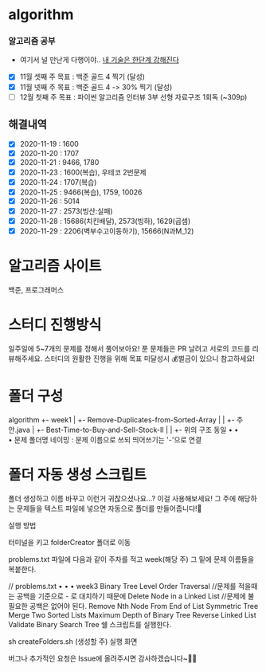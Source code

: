 # algorithm
### 알고리즘 공부 
- 여기서 널 만난게 다행이야.. [내 기술은 한단계 강해진다](https://post.naver.com/viewer/postView.nhn?volumeNo=10344655&memberNo=30453051)
- [x]  11월 셋째 주 목표 : 백준 골드 4 찍기 (달성)
- [x]  11월 넷째 주 목표 : 백준 골드 4 -> 30% 찍기 (달성)
- [ ]  12월 첫째 주 목표 : 파이썬 알고리즘 인터뷰 3부 선형 자료구조 1회독 (~309p)

## 해결내역
- [x] 2020-11-19 : 1600
- [x] 2020-11-20 : 1707
- [x] 2020-11-21 : 9466, 1780
- [x] 2020-11-23 : 1600(복습), 우테코 2번문제
- [x] 2020-11-24 : 1707(복습)
- [x] 2020-11-25 : 9466(복습), 1759, 10026
- [x] 2020-11-26 : 5014
- [x] 2020-11-27 : 2573(빙산:실패)
- [x] 2020-11-28 : 15686(치킨배달), 2573(빙하), 1629(곱셈) 
- [x] 2020-11-29 : 2206(벽부수고이동하기), 15666(N과M_12) 

# 알고리즘 사이트
백준, 프로그래머스

# 스터디 진행방식
일주일에 5~7개의 문제를 정해서 풀어보아요!
푼 문제들은 PR 날려고 서로의 코드를 리뷰해주세요.
스터디의 원활한 진행을 위해 목표 미달성시 💰벌금이 있으니 참고하세요!
# 폴더 구성
algorithm 
    +- week1
    |   +- Remove-Duplicates-from-Sorted-Array
    |   |    +- 주안.java
    |   +- Best-Time-to-Buy-and-Sell-Stock-II
    |   |    +- 위의 구조 동일
        •
        •   
        •
문제 폴더명 네이밍 : 문제 이름으로 쓰되 띄어쓰기는 '-'으로 연결
# 폴더 자동 생성 스크립트
폴더 생성하고 이름 바꾸고 이런거 귀찮으셨나요...? 이걸 사용해보세요! 그 주에 해당하는 문제들을 텍스트 파일에 넣으면 자동으로 폴더를 만들어줍니다!🤗

실행 방법

터미널을 키고 folderCreator 폴더로 이동

problems.txt 파일에 다음과 같이 주차를 적고 week(해당 주) 그 밑에 문제 이름들을 복붙한다.

// problems.txt
			•
			•
			•
week3
Binary Tree Level Order Traversal //문제를 적을때는 공백을 기준으로 - 로 대치하기 때문에
Delete Node in a Linked List			//문제에 불필요한 공백은 없어야 된다.
Remove Nth Node From End of List
Symmetric Tree
Merge Two Sorted Lists
Maximum Depth of Binary Tree
Reverse Linked List
Validate Binary Search Tree
쉘 스크립트를 실행한다.

sh createFolders.sh (생성할 주)
실행 화면

버그나 추가적인 요청은 Issue에 올려주시면 감사하겠습니다~🙌🏻
